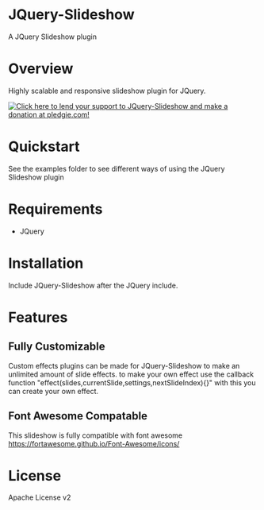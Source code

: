 JQuery-Slideshow
==========
A JQuery Slideshow plugin


Overview
========
Highly scalable and responsive slideshow plugin for JQuery.


[![Click here to lend your support to JQuery-Slideshow and make a donation at pledgie.com!](https://pledgie.com/campaigns/32610.png?skin_name=chrome)](https://pledgie.com/campaigns/32610)

Quickstart
==========
See the examples folder to see different ways of using the JQuery Slideshow plugin

Requirements
============
 - JQuery

Installation
============
Include JQuery-Slideshow after the JQuery include.


Features
========

Fully Customizable
--------------
Custom effects plugins can be made for JQuery-Slideshow to make an unlimited amount of slide effects.
to make your own effect use the callback function "effect(slides,currentSlide,settings,nextSlideIndex){}"
with this you can create your own effect. 

Font Awesome Compatable
--------------
This slideshow is fully compatible with font awesome
https://fortawesome.github.io/Font-Awesome/icons/


License
=======
Apache License v2 





